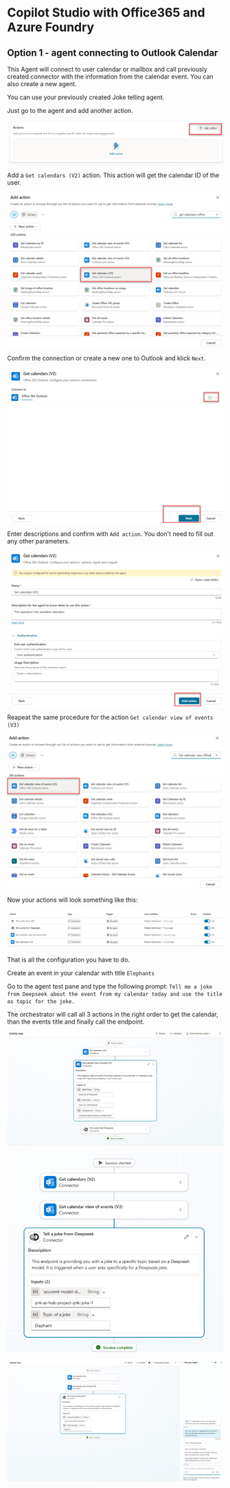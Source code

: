 # Copilot Studio with Office365 and Azure Foundry

## Option 1 - agent connecting to Outlook Calendar
This Agent will connect to user calendar or mailbox and call previously created connector with the information from the calendar event. You can also create a new agent.

You can use your previously created Joke telling agent.

Just go to the agent and add another action.

![alt text](main/imgs_mcs/cs_calendar1.png)

Add a `Get calendars (V2)` action. This action will get the calendar ID of the user.

![alt text](main/imgs_mcs/cs_calenddar2.png)

Confirm the connection or create a new one to Outlook and klick `Next`.

![alt text](main/imgs_mcs/cs_calendars3.png)

Enter descriptions and confirm with `Add action`. You don't need to fill out any other parameters.

![](main/imgs_mcs/cs_calendar4.png)

Reapeat the same procedure for the action `Get calendar view of events (V3)`

![alt text](main/imgs_mcs/cs_calendar5.png)

Now your actions will look something like this:

![](main/imgs_mcs/cs_calendar6.png)

That is all the configuration you have to do.

Create an event in your calendar with title `Elephants`

Go to the agent test pane and type the following prompt: `Tell me a joke from Deepseek about the event from my calendar today and use the title as topic for the joke.` 

The orchestrator will call all 3 actions in the right order to get the calendar, than the events title and finally call the endpoint.

![alt text](main/imgs_mcs/cs_calendar7.png)

![alt text](main/imgs_mcs/cs_calendar8.png)

![alt text](main/imgs_mcs/cs_calendar9.png)